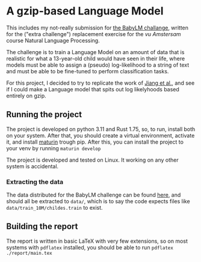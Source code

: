 # A gzip-based Language Model

This includes my not-really submission for [the BabyLM challange](https://babylm.github.io/), written for the ("extra challenge") replacement exercise for the _vu Amstersam_ course Natural Language Processing.

The challenge is to train a Language Model on an amount of data that is realistic for what a 13-year-old child would have seen in their life, where models must be able to assign a (pseudo) log-likelihood to a string of text and must be able to be fine-tuned to perform classification tasks.

For this project, I decided to try to replicate the work of [Jiang et al.](https://doi.org/10.48550/arXiv.2212.09410), and see if I could make a Language model that spits out log likelyhoods based entirely on gzip.

## Running the project

The project is developed on python 3.11 and Rust 1.75, so, to run, install both on your system. After that, you should create a virtual environment, activate it, and install [maturin](https://pypi.org/project/maturin/) trough pip. After this, you can install the project to your venv by running `maturin develop`

The project is developed and tested on Linux. It working on any other system is accidental.

### Extracting the data

The data distributed for the BabyLM challenge can be found [here](https://osf.io/ad7qg/), and should all be extracted to `data/`, which is to say the code expects files like `data/train_10M/childes.train` to exist.

## Building the report

The report is written in basic LaTeX with very few extensions, so on most systems with `pdflatex` installed, you should be able to run `pdflatex ./report/main.tex`
